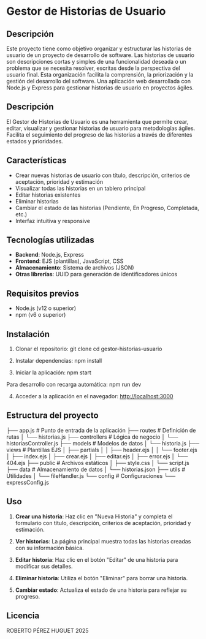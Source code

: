 # Gestor de Historias de Usuario

## Descripción
Este proyecto tiene como objetivo organizar y estructurar las historias de usuario de un proyecto de desarrollo de software. Las historias de usuario son descripciones cortas y simples de una funcionalidad deseada o un problema que se necesita resolver, escritas desde la perspectiva del usuario final.  Esta organización facilita la comprensión, la priorización y la gestión del desarrollo del software.
Una aplicación web desarrollada con Node.js y Express para gestionar historias de usuario en proyectos ágiles.

## Descripción

El Gestor de Historias de Usuario es una herramienta que permite crear, editar, visualizar y gestionar historias de usuario para metodologías ágiles. Facilita el seguimiento del progreso de las historias a través de diferentes estados y prioridades.

## Características

- Crear nuevas historias de usuario con título, descripción, criterios de aceptación, prioridad y estimación
- Visualizar todas las historias en un tablero principal
- Editar historias existentes
- Eliminar historias
- Cambiar el estado de las historias (Pendiente, En Progreso, Completada, etc.)
- Interfaz intuitiva y responsive

## Tecnologías utilizadas

- **Backend**: Node.js, Express
- **Frontend**: EJS (plantillas), JavaScript, CSS
- **Almacenamiento**: Sistema de archivos (JSON)
- **Otras librerías**: UUID para generación de identificadores únicos

## Requisitos previos

- Node.js (v12 o superior)
- npm (v6 o superior)

## Instalación

1. Clonar el repositorio:
git clone cd gestor-historias-usuario

2. Instalar dependencias:
npm install

3. Iniciar la aplicación:
npm start

Para desarrollo con recarga automática:
npm run dev

4. Acceder a la aplicación en el navegador:
<http://localhost:3000>

## Estructura del proyecto

├── app.js # Punto de entrada de la aplicación
├── routes # Definición de rutas
│ └── historias.js 
├── controllers # Lógica de negocio 
│ └── historiasController.js 
├── models # Modelos de datos 
│ └── historia.js 
├── views # Plantillas EJS 
│ ├── partials 
│ │ ├── header.ejs 
│ │ └── footer.ejs 
│ ├── index.ejs 
│ ├── crear.ejs 
│ ├── editar.ejs 
│ ├── error.ejs 
│ └── 404.ejs 
├── public # Archivos estáticos 
│ ├── style.css 
│ └── script.js 
├── data # Almacenamiento de datos 
│ └── historias.json 
├── utils # Utilidades 
│ └── fileHandler.js 
└── config # Configuraciones 
└── expressConfig.js

## Uso

1. **Crear una historia**: Haz clic en "Nueva Historia" y completa el formulario con título, descripción, criterios de aceptación, prioridad y estimación.

2. **Ver historias**: La página principal muestra todas las historias creadas con su información básica.

3. **Editar historia**: Haz clic en el botón "Editar" de una historia para modificar sus detalles.

4. **Eliminar historia**: Utiliza el botón "Eliminar" para borrar una historia.

5. **Cambiar estado**: Actualiza el estado de una historia para reflejar su progreso.

## Licencia

ROBERTO PÉREZ HUGUET 2025

